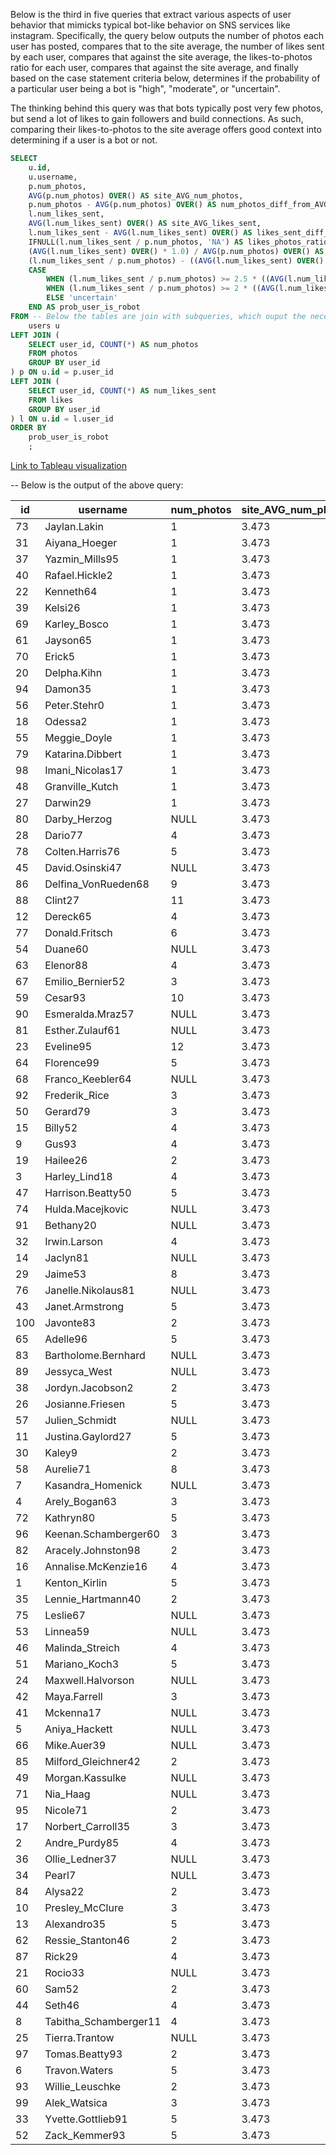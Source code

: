 Below is the third in five queries that extract various aspects of user 
behavior that mimicks typical bot-like behavior on SNS services like instagram. 
Specifically, the query below outputs the number of photos each user has posted,
compares that to the site average, the number of likes sent by each user, 
compares that against the site average, the likes-to-photos ratio for each user,
compares that against the site average, and finally based on the case statement
criteria below, determines if the probability of a particular user being a bot
is "high", "moderate", or "uncertain". 

The thinking behind this query was that bots typically post very few photos, but 
send a lot of likes to gain followers and build connections. As such, comparing 
their likes-to-photos to the site average offers good context into determining
if a user is a bot or not. 




```sql
SELECT
    u.id,
    u.username,
    p.num_photos,
    AVG(p.num_photos) OVER() AS site_AVG_num_photos,
    p.num_photos - AVG(p.num_photos) OVER() AS num_photos_diff_from_AVG,
    l.num_likes_sent,
    AVG(l.num_likes_sent) OVER() AS site_AVG_likes_sent,
    l.num_likes_sent - AVG(l.num_likes_sent) OVER() AS likes_sent_diff_from_AVG,
    IFNULL(l.num_likes_sent / p.num_photos, 'NA') AS likes_photos_ratio,
    (AVG(l.num_likes_sent) OVER() * 1.0) / AVG(p.num_photos) OVER() AS site_AVG_likes_photos_ratio,
    (l.num_likes_sent / p.num_photos) - ((AVG(l.num_likes_sent) OVER() * 1.0) / AVG(p.num_photos) OVER()) AS likes_photos_ratio_diff_from_AVG,
    CASE 
        WHEN (l.num_likes_sent / p.num_photos) >= 2.5 * ((AVG(l.num_likes_sent) OVER() * 1.0) / AVG(p.num_photos) OVER()) THEN 'high' -- These cutoffs are again solely to work with the current dataset - a more realistic cutoff would be 100x and 10x for detecting ‘high’ and ‘moderate’ probabilities that certain users are robots.
        WHEN (l.num_likes_sent / p.num_photos) >= 2 * ((AVG(l.num_likes_sent) OVER() * 1.0) / AVG(p.num_photos) OVER()) THEN 'moderate'
        ELSE 'uncertain'
    END AS prob_user_is_robot
FROM -- Below the tables are join with subqueries, which ouput the necessary information in small parts. This greatly minimizes error, while also allowing the code to be more modular and easy to read. this is a valuable technique that I recently learned and will be using more often in the future.
    users u
LEFT JOIN (
    SELECT user_id, COUNT(*) AS num_photos
    FROM photos
    GROUP BY user_id
) p ON u.id = p.user_id
LEFT JOIN (
    SELECT user_id, COUNT(*) AS num_likes_sent
    FROM likes
    GROUP BY user_id
) l ON u.id = l.user_id
ORDER BY
    prob_user_is_robot
    ;
```

[Link to Tableau visualization](https://public.tableau.com/app/profile/aryan.tehrani/viz/Q1_robot_num_likes/Q3?publish=yes)


-- Below is the output of the above query:

| id  | username              | num_photos | site_AVG_num_photos | num_photos_diff_from_AVG | num_likes_sent | site_AVG_likes_sent | likes_sent_diff_from_AVG | likes_photos_ratio | site_AVG_likes_photos_ratio | likes_photos_ratio_diff_from_AVG | prob_user_is_robot |
|-----|-----------------------|------------|---------------------|--------------------------|----------------|---------------------|--------------------------|--------------------|-----------------------------|----------------------------------|--------------------|
| 73  | Jaylan.Lakin          | 1          | 3.473               | -2.473                   | 86             | 114.0519            | -28.0519                 | 86                 | 32.8395911                  | 53.1604089                       | high               |
| 31  | Aiyana_Hoeger         | 1          | 3.473               | -2.473                   | 88             | 114.0519            | -26.0519                 | 88                 | 32.8395911                  | 55.1604089                       | high               |
| 37  | Yazmin_Mills95        | 1          | 3.473               | -2.473                   | 84             | 114.0519            | -30.0519                 | 84                 | 32.8395911                  | 51.1604089                       | high               |
| 40  | Rafael.Hickle2        | 1          | 3.473               | -2.473                   | 85             | 114.0519            | -29.0519                 | 85                 | 32.8395911                  | 52.1604089                       | high               |
| 22  | Kenneth64             | 1          | 3.473               | -2.473                   | 91             | 114.0519            | -23.0519                 | 91                 | 32.8395911                  | 58.1604089                       | high               |
| 39  | Kelsi26               | 1          | 3.473               | -2.473                   | 89             | 114.0519            | -25.0519                 | 89                 | 32.8395911                  | 56.1604089                       | high               |
| 69  | Karley_Bosco          | 1          | 3.473               | -2.473                   | 97             | 114.0519            | -17.0519                 | 97                 | 32.8395911                  | 64.1604089                       | high               |
| 61  | Jayson65              | 1          | 3.473               | -2.473                   | 83             | 114.0519            | -31.0519                 | 83                 | 32.8395911                  | 50.1604089                       | high               |
| 70  | Erick5                | 1          | 3.473               | -2.473                   | 88             | 114.0519            | -26.0519                 | 88                 | 32.8395911                  | 55.1604089                       | high               |
| 20  | Delpha.Kihn           | 1          | 3.473               | -2.473                   | 87             | 114.0519            | -27.0519                 | 87                 | 32.8395911                  | 54.1604089                       | high               |
| 94  | Damon35               | 1          | 3.473               | -2.473                   | 84             | 114.0519            | -30.0519                 | 84                 | 32.8395911                  | 51.1604089                       | high               |
| 56  | Peter.Stehr0          | 1          | 3.473               | -2.473                   | 81             | 114.0519            | -33.0519                 | 81                 | 32.8395911                  | 48.1604089                       | moderate           |
| 18  | Odessa2               | 1          | 3.473               | -2.473                   | 82             | 114.0519            | -32.0519                 | 82                 | 32.8395911                  | 49.1604089                       | moderate           |
| 55  | Meggie_Doyle          | 1          | 3.473               | -2.473                   | 78             | 114.0519            | -36.0519                 | 78                 | 32.8395911                  | 45.1604089                       | moderate           |
| 79  | Katarina.Dibbert      | 1          | 3.473               | -2.473                   | 75             | 114.0519            | -39.0519                 | 75                 | 32.8395911                  | 42.1604089                       | moderate           |
| 98  | Imani_Nicolas17       | 1          | 3.473               | -2.473                   | 74             | 114.0519            | -40.0519                 | 74                 | 32.8395911                  | 41.1604089                       | moderate           |
| 48  | Granville_Kutch       | 1          | 3.473               | -2.473                   | 75             | 114.0519            | -39.0519                 | 75                 | 32.8395911                  | 42.1604089                       | moderate           |
| 27  | Darwin29              | 1          | 3.473               | -2.473                   | 79             | 114.0519            | -35.0519                 | 79                 | 32.8395911                  | 46.1604089                       | moderate           |
| 80  | Darby_Herzog          | NULL       | 3.473               | NULL                     | NULL           | 114.0519            | NULL                     | NA                 | 32.8395911                  | NULL                             | uncertain          |
| 28  | Dario77               | 4          | 3.473               | 0.527                    | 77             | 114.0519            | -37.0519                 | 19.25              | 32.8395911                  | -13.589591                       | uncertain          |
| 78  | Colten.Harris76       | 5          | 3.473               | 1.527                    | 83             | 114.0519            | -31.0519                 | 16.6               | 32.8395911                  | -16.239591                       | uncertain          |
| 45  | David.Osinski47       | NULL       | 3.473               | NULL                     | NULL           | 114.0519            | NULL                     | NA                 | 32.8395911                  | NULL                             | uncertain          |
| 86  | Delfina_VonRueden68   | 9          | 3.473               | 5.527                    | NULL           | 114.0519            | NULL                     | NA                 | 32.8395911                  | NULL                             | uncertain          |
| 88  | Clint27               | 11         | 3.473               | 7.527                    | NULL           | 114.0519            | NULL                     | NA                 | 32.8395911                  | NULL                             | uncertain          |
| 12  | Dereck65              | 4          | 3.473               | 0.527                    | 77             | 114.0519            | -37.0519                 | 19.25              | 32.8395911                  | -13.589591                       | uncertain          |
| 77  | Donald.Fritsch        | 6          | 3.473               | 2.527                    | NULL           | 114.0519            | NULL                     | NA                 | 32.8395911                  | NULL                             | uncertain          |
| 54  | Duane60               | NULL       | 3.473               | NULL                     | 257            | 114.0519            | 142.9481                 | NA                 | 32.8395911                  | NULL                             | uncertain          |
| 63  | Elenor88              | 4          | 3.473               | 0.527                    | 83             | 114.0519            | -31.0519                 | 20.75              | 32.8395911                  | -12.089591                       | uncertain          |
| 67  | Emilio_Bernier52      | 3          | 3.473               | -0.473                   | 86             | 114.0519            | -28.0519                 | 28.6667            | 32.8395911                  | -4.1728911                       | uncertain          |
| 59  | Cesar93               | 10         | 3.473               | 6.527                    | NULL           | 114.0519            | NULL                     | NA                 | 32.8395911                  | NULL                             | uncertain          |
| 90  | Esmeralda.Mraz57      | NULL       | 3.473               | NULL                     | NULL           | 114.0519            | NULL                     | NA                 | 32.8395911                  | NULL                             | uncertain          |
| 81  | Esther.Zulauf61       | NULL       | 3.473               | NULL                     | NULL           | 114.0519            | NULL                     | NA                 | 32.8395911                  | NULL                             | uncertain          |
| 23  | Eveline95             | 12         | 3.473               | 8.527                    | NULL           | 114.0519            | NULL                     | NA                 | 32.8395911                  | NULL                             | uncertain          |
| 64  | Florence99            | 5          | 3.473               | 1.527                    | NULL           | 114.0519            | NULL                     | NA                 | 32.8395911                  | NULL                             | uncertain          |
| 68  | Franco_Keebler64      | NULL       | 3.473               | NULL                     | NULL           | 114.0519            | NULL                     | NA                 | 32.8395911                  | NULL                             | uncertain          |
| 92  | Frederik_Rice         | 3          | 3.473               | -0.473                   | 91             | 114.0519            | -23.0519                 | 30.3333            | 32.8395911                  | -2.5062911                       | uncertain          |
| 50  | Gerard79              | 3          | 3.473               | -0.473                   | 81             | 114.0519            | -33.0519                 | 27                 | 32.8395911                  | -5.8395911                       | uncertain          |
| 15  | Billy52               | 4          | 3.473               | 0.527                    | 84             | 114.0519            | -30.0519                 | 21                 | 32.8395911                  | -11.839591                       | uncertain          |
| 9   | Gus93                 | 4          | 3.473               | 0.527                    | 85             | 114.0519            | -29.0519                 | 21.25              | 32.8395911                  | -11.589591                       | uncertain          |
| 19  | Hailee26              | 2          | 3.473               | -1.473                   | 90             | 114.0519            | -24.0519                 | 45                 | 32.8395911                  | 12.1604089                       | uncertain          |
| 3   | Harley_Lind18         | 4          | 3.473               | 0.527                    | 79             | 114.0519            | -35.0519                 | 19.75              | 32.8395911                  | -13.089591                       | uncertain          |
| 47  | Harrison.Beatty50     | 5          | 3.473               | 1.527                    | 76             | 114.0519            | -38.0519                 | 15.2               | 32.8395911                  | -17.639591                       | uncertain          |
| 74  | Hulda.Macejkovic      | NULL       | 3.473               | NULL                     | NULL           | 114.0519            | NULL                     | NA                 | 32.8395911                  | NULL                             | uncertain          |
| 91  | Bethany20             | NULL       | 3.473               | NULL                     | 257            | 114.0519            | 142.9481                 | NA                 | 32.8395911                  | NULL                             | uncertain          |
| 32  | Irwin.Larson          | 4          | 3.473               | 0.527                    | 91             | 114.0519            | -23.0519                 | 22.75              | 32.8395911                  | -10.089591                       | uncertain          |
| 14  | Jaclyn81              | NULL       | 3.473               | NULL                     | 257            | 114.0519            | 142.9481                 | NA                 | 32.8395911                  | NULL                             | uncertain          |
| 29  | Jaime53               | 8          | 3.473               | 4.527                    | NULL           | 114.0519            | NULL                     | NA                 | 32.8395911                  | NULL                             | uncertain          |
| 76  | Janelle.Nikolaus81    | NULL       | 3.473               | NULL                     | 257            | 114.0519            | 142.9481                 | NA                 | 32.8395911                  | NULL                             | uncertain          |
| 43  | Janet.Armstrong       | 5          | 3.473               | 1.527                    | 86             | 114.0519            | -28.0519                 | 17.2               | 32.8395911                  | -15.639591                       | uncertain          |
| 100 | Javonte83             | 2          | 3.473               | -1.473                   | 82             | 114.0519            | -32.0519                 | 41                 | 32.8395911                  | 8.16040887                       | uncertain          |
| 65  | Adelle96              | 5          | 3.473               | 1.527                    | 96             | 114.0519            | -18.0519                 | 19.2               | 32.8395911                  | -13.639591                       | uncertain          |
| 83  | Bartholome.Bernhard   | NULL       | 3.473               | NULL                     | NULL           | 114.0519            | NULL                     | NA                 | 32.8395911                  | NULL                             | uncertain          |
| 89  | Jessyca_West          | NULL       | 3.473               | NULL                     | NULL           | 114.0519            | NULL                     | NA                 | 32.8395911                  | NULL                             | uncertain          |
| 38  | Jordyn.Jacobson2      | 2          | 3.473               | -1.473                   | 85             | 114.0519            | -29.0519                 | 42.5               | 32.8395911                  | 9.66040887                       | uncertain          |
| 26  | Josianne.Friesen      | 5          | 3.473               | 1.527                    | 94             | 114.0519            | -20.0519                 | 18.8               | 32.8395911                  | -14.039591                       | uncertain          |
| 57  | Julien_Schmidt        | NULL       | 3.473               | NULL                     | 257            | 114.0519            | 142.9481                 | NA                 | 32.8395911                  | NULL                             | uncertain          |
| 11  | Justina.Gaylord27     | 5          | 3.473               | 1.527                    | 89             | 114.0519            | -25.0519                 | 17.8               | 32.8395911                  | -15.039591                       | uncertain          |
| 30  | Kaley9                | 2          | 3.473               | -1.473                   | 81             | 114.0519            | -33.0519                 | 40.5               | 32.8395911                  | 7.66040887                       | uncertain          |
| 58  | Aurelie71             | 8          | 3.473               | 4.527                    | NULL           | 114.0519            | NULL                     | NA                 | 32.8395911                  | NULL                             | uncertain          |
| 7   | Kasandra_Homenick     | NULL       | 3.473               | NULL                     | NULL           | 114.0519            | NULL                     | NA                 | 32.8395911                  | NULL                             | uncertain          |
| 4   | Arely_Bogan63         | 3          | 3.473               | -0.473                   | 93             | 114.0519            | -21.0519                 | 31                 | 32.8395911                  | -1.8395911                       | uncertain          |
| 72  | Kathryn80             | 5          | 3.473               | 1.527                    | 85             | 114.0519            | -29.0519                 | 17                 | 32.8395911                  | -15.839591                       | uncertain          |
| 96  | Keenan.Schamberger60  | 3          | 3.473               | -0.473                   | 98             | 114.0519            | -16.0519                 | 32.6667            | 32.8395911                  | -0.1728911                       | uncertain          |
| 82  | Aracely.Johnston98    | 2          | 3.473               | -1.473                   | 84             | 114.0519            | -30.0519                 | 42                 | 32.8395911                  | 9.16040887                       | uncertain          |
| 16  | Annalise.McKenzie16   | 4          | 3.473               | 0.527                    | 103            | 114.0519            | -11.0519                 | 25.75              | 32.8395911                  | -7.0895911                       | uncertain          |
| 1   | Kenton_Kirlin         | 5          | 3.473               | 1.527                    | NULL           | 114.0519            | NULL                     | NA                 | 32.8395911                  | NULL                             | uncertain          |
| 35  | Lennie_Hartmann40     | 2          | 3.473               | -1.473                   | 92             | 114.0519            | -22.0519                 | 46                 | 32.8395911                  | 13.1604089                       | uncertain          |
| 75  | Leslie67              | NULL       | 3.473               | NULL                     | 257            | 114.0519            | 142.9481                 | NA                 | 32.8395911                  | NULL                             | uncertain          |
| 53  | Linnea59              | NULL       | 3.473               | NULL                     | NULL           | 114.0519            | NULL                     | NA                 | 32.8395911                  | NULL                             | uncertain          |
| 46  | Malinda_Streich       | 4          | 3.473               | 0.527                    | 88             | 114.0519            | -26.0519                 | 22                 | 32.8395911                  | -10.839591                       | uncertain          |
| 51  | Mariano_Koch3         | 5          | 3.473               | 1.527                    | NULL           | 114.0519            | NULL                     | NA                 | 32.8395911                  | NULL                             | uncertain          |
| 24  | Maxwell.Halvorson     | NULL       | 3.473               | NULL                     | 257            | 114.0519            | 142.9481                 | NA                 | 32.8395911                  | NULL                             | uncertain          |
| 42  | Maya.Farrell          | 3          | 3.473               | -0.473                   | 87             | 114.0519            | -27.0519                 | 29                 | 32.8395911                  | -3.8395911                       | uncertain          |
| 41  | Mckenna17             | NULL       | 3.473               | NULL                     | 257            | 114.0519            | 142.9481                 | NA                 | 32.8395911                  | NULL                             | uncertain          |
| 5   | Aniya_Hackett         | NULL       | 3.473               | NULL                     | 257            | 114.0519            | 142.9481                 | NA                 | 32.8395911                  | NULL                             | uncertain          |
| 66  | Mike.Auer39           | NULL       | 3.473               | NULL                     | 257            | 114.0519            | 142.9481                 | NA                 | 32.8395911                  | NULL                             | uncertain          |
| 85  | Milford_Gleichner42   | 2          | 3.473               | -1.473                   | 87             | 114.0519            | -27.0519                 | 43.5               | 32.8395911                  | 10.6604089                       | uncertain          |
| 49  | Morgan.Kassulke       | NULL       | 3.473               | NULL                     | NULL           | 114.0519            | NULL                     | NA                 | 32.8395911                  | NULL                             | uncertain          |
| 71  | Nia_Haag              | NULL       | 3.473               | NULL                     | 257            | 114.0519            | 142.9481                 | NA                 | 32.8395911                  | NULL                             | uncertain          |
| 95  | Nicole71              | 2          | 3.473               | -1.473                   | 86             | 114.0519            | -28.0519                 | 43                 | 32.8395911                  | 10.1604089                       | uncertain          |
| 17  | Norbert_Carroll35     | 3          | 3.473               | -0.473                   | 78             | 114.0519            | -36.0519                 | 26                 | 32.8395911                  | -6.8395911                       | uncertain          |
| 2   | Andre_Purdy85         | 4          | 3.473               | 0.527                    | 94             | 114.0519            | -20.0519                 | 23.5               | 32.8395911                  | -9.3395911                       | uncertain          |
| 36  | Ollie_Ledner37        | NULL       | 3.473               | NULL                     | 257            | 114.0519            | 142.9481                 | NA                 | 32.8395911                  | NULL                             | uncertain          |
| 34  | Pearl7                | NULL       | 3.473               | NULL                     | NULL           | 114.0519            | NULL                     | NA                 | 32.8395911                  | NULL                             | uncertain          |
| 84  | Alysa22               | 2          | 3.473               | -1.473                   | 75             | 114.0519            | -39.0519                 | 37.5               | 32.8395911                  | 4.66040887                       | uncertain          |
| 10  | Presley_McClure       | 3          | 3.473               | -0.473                   | 87             | 114.0519            | -27.0519                 | 29                 | 32.8395911                  | -3.8395911                       | uncertain          |
| 13  | Alexandro35           | 5          | 3.473               | 1.527                    | 93             | 114.0519            | -21.0519                 | 18.6               | 32.8395911                  | -14.239591                       | uncertain          |
| 62  | Ressie_Stanton46      | 2          | 3.473               | -1.473                   | 88             | 114.0519            | -26.0519                 | 44                 | 32.8395911                  | 11.1604089                       | uncertain          |
| 87  | Rick29                | 4          | 3.473               | 0.527                    | 92             | 114.0519            | -22.0519                 | 23                 | 32.8395911                  | -9.8395911                       | uncertain          |
| 21  | Rocio33               | NULL       | 3.473               | NULL                     | 257            | 114.0519            | 142.9481                 | NA                 | 32.8395911                  | NULL                             | uncertain          |
| 60  | Sam52                 | 2          | 3.473               | -1.473                   | 86             | 114.0519            | -28.0519                 | 43                 | 32.8395911                  | 10.1604089                       | uncertain          |
| 44  | Seth46                | 4          | 3.473               | 0.527                    | 86             | 114.0519            | -28.0519                 | 21.5               | 32.8395911                  | -11.339591                       | uncertain          |
| 8   | Tabitha_Schamberger11 | 4          | 3.473               | 0.527                    | 79             | 114.0519            | -35.0519                 | 19.75              | 32.8395911                  | -13.089591                       | uncertain          |
| 25  | Tierra.Trantow        | NULL       | 3.473               | NULL                     | NULL           | 114.0519            | NULL                     | NA                 | 32.8395911                  | NULL                             | uncertain          |
| 97  | Tomas.Beatty93        | 2          | 3.473               | -1.473                   | 69             | 114.0519            | -45.0519                 | 34.5               | 32.8395911                  | 1.66040887                       | uncertain          |
| 6   | Travon.Waters         | 5          | 3.473               | 1.527                    | 82             | 114.0519            | -32.0519                 | 16.4               | 32.8395911                  | -16.439591                       | uncertain          |
| 93  | Willie_Leuschke       | 2          | 3.473               | -1.473                   | 91             | 114.0519            | -23.0519                 | 45.5               | 32.8395911                  | 12.6604089                       | uncertain          |
| 99  | Alek_Watsica          | 3          | 3.473               | -0.473                   | 74             | 114.0519            | -40.0519                 | 24.6667            | 32.8395911                  | -8.1728911                       | uncertain          |
| 33  | Yvette.Gottlieb91     | 5          | 3.473               | 1.527                    | 77             | 114.0519            | -37.0519                 | 15.4               | 32.8395911                  | -17.439591                       | uncertain          |
| 52  | Zack_Kemmer93         | 5          | 3.473               | 1.527                    | 85             | 114.0519            | -29.0519                 | 17                 | 32.8395911                  | -15.839591                       | uncertain          |

